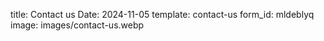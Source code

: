 title: Contact us
Date: 2024-11-05
template: contact-us
form_id: mldeblyq
image: images/contact-us.webp
